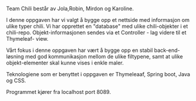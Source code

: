 Team Chili består av Jola,Robin, Mirdon og Karoline.

I denne oppgaven har vi valgt å bygge opp et nettside med informasjon om ulike typer chili.
Vi har opprettet en "database" med ulike chili-objekter i et chili-repo. Objekt-informasjonen sendes via et Controller - lag videre til et Thymeleaf- view.

Vårt fokus i denne oppgaven har vært å bygge opp en stabil back-end-løsning med god kommunikasjon mellom de ulike filtypene, samt at ulike objekt-elementer skal kunne vises i enkle maler.

Teknologiene som er benyttet i oppgaven er Thymeleaaf, Spring boot, Java og CSS.

Programmet kjører fra localhost port 8089.
